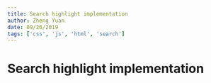 ```yaml
---
title: Search highlight implementation
author: Zheng Yuan
date: 09/26/2019
tags: ['css', 'js', 'html', 'search']
---
```


Search highlight implementation
============


